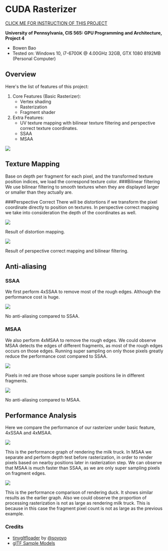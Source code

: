 CUDA Rasterizer
===============

[CLICK ME FOR INSTRUCTION OF THIS PROJECT](./INSTRUCTION.md)

**University of Pennsylvania, CIS 565: GPU Programming and Architecture, Project 4**

* Bowen Bao
* Tested on: Windows 10, i7-6700K @ 4.00GHz 32GB, GTX 1080 8192MB (Personal Computer)

## Overview

Here's the list of features of this project:

1. Core Features (Basic Rasterizer):
	* Vertex shading
	* Rasterization
	* Fragment shader
2. Extra Features:
	* UV texture mapping with bilinear texture filtering and perspective correct texture coordinates.
	* SSAA
	* MSAA

![](/img/overall.png)

## Texture Mapping
Base on depth per fragment for each pixel, and the transformed texture position indices, we load the correspond texture color.
###Bilinear filtering
We use bilinear filtering to smooth textures when they are displayed larger or smaller than they actually are.

###Perspective Correct
There will be distortions if we transform the pixel coordinate directly to position on textures. In perspective correct mapping we take into consideration the depth of the coordinates as well.

![](/img/truck_first.png)

Result of distortion mapping.

![](/img/truck_pers_bilinear.png)

Result of perspective correct mapping and bilinear filtering.

## Anti-aliasing
### SSAA
We first perform 4xSSAA to remove most of the rough edges. Although the performance cost is huge.

![](/img/truck_ssaa_comp.png)

No anti-aliasing compared to SSAA.

### MSAA
We also perform 4xMSAA to remove the rough edges. We could observe MSAA detects the edges of different fragments, as most of the rough edges occurs on those edges. Running super sampling on only those pixels greatly reduce the performance cost compared to SSAA.

![](/img/truck_msaa_3.png)

Pixels in red are those whose super sample positions lie in different fragments. 

![](/img/truck_msaa_comp.png)

No anti-aliasing compared to MSAA.

## Performance Analysis
Here we compare the performance of our rasterizer under basic feature, 4xSSAA and 4xMSAA.

![](/img/performance.png)

This is the performance graph of rendering the milk truck. In MSAA we separate and perform depth test before rasterization, in order to render pixels based on nearby positions later in rasterization step. We can observe that MSAA is much faster than SSAA, as we are only super sampling pixels on fragment edges.

![](/img/performance_duck.png)

This is the performance comparison of rendering duck. It shows similar results as the earlier graph. Also we could observe the proportion of processing rasterization is not as large as rendering milk truck. This is because in this case the fragment pixel count is not as large as the previous example.

### Credits

* [tinygltfloader](https://github.com/syoyo/tinygltfloader) by [@soyoyo](https://github.com/syoyo)
* [glTF Sample Models](https://github.com/KhronosGroup/glTF/blob/master/sampleModels/README.md)

